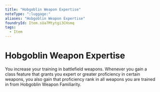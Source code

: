```yaml
---
title: "Hobgoblin Weapon Expertise"
noteType: ":luggage:"
aliases: "Hobgoblin Weapon Expertise"
foundryId: Item.sUa7Mtytgi3CHsmq
tags:
  - Item
---
```


# Hobgoblin Weapon Expertise

You increase your training in battlefield weapons. Whenever you gain a class feature that grants you expert or greater proficiency in certain weapons, you also gain that proficiency rank in all weapons you are trained in from Hobgoblin Weapon Familiarity.
